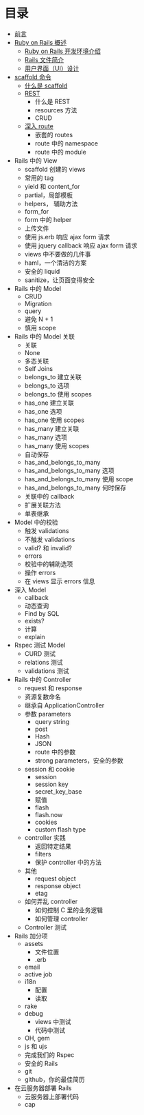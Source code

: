 # 目录

* [前言](README.md)
* [Ruby on Rails 概述](Chapter_1/summary.md)
    * [Ruby on Rails 开发环境介绍](Chapter_1/1.1.md)
    * [Rails 文件简介](Chapter_1/1.2.md)
    * [用户界面（UI）设计](Chapter_1/1.3.md)
* [scaffold 命令](Chapter_2/summary.md)
    * [什么是 scaffold](Chapter_2/2.1.md)
    * [REST](Chapter_2/2.2.md)
        * 什么是 REST
        * resources 方法
        * CRUD
    * [深入 route](Chapter_2/2.3.md)
        * 嵌套的 routes
        * route 中的 namespace
        * route 中的 module
* Rails 中的 View
    * scaffold 创建的 views
    * 常用的 tag
    * yield 和 content_for
    * partial，局部模板
    * helpers， 辅助方法
    * form_for
    * form 中的 helper
    * 上传文件
    * 使用 js.erb 响应 ajax form 请求
    * 使用 jquery callback 响应 ajax form 请求
    * views 中不要做的几件事
    * haml，一个清洁的方案
    * 安全的 liquid
    * sanitize，让页面变得安全
* Rails 中的 Model
    * CRUD
    * Migration
    * query
    * 避免 N + 1
    * 慎用 scope
* Rails 中的 Model 关联
    * 关联
    * None
    * 多态关联
    * Self Joins
    * belongs_to 建立关联
    * belongs_to 选项
    * belongs_to 使用 scopes
    * has_one 建立关联
    * has_one 选项
    * has_one 使用 scopes
    * has_many 建立关联
    * has_many 选项
    * has_many 使用 scopes
    * 自动保存
    * has_and_belongs_to_many
    * has_and_belongs_to_many 选项
    * has_and_belongs_to_many 使用 scope
    * has_and_belongs_to_many 何时保存
    * 关联中的 callback
    * 扩展关联方法
    * 单表继承
* Model 中的校验
    * 触发 validations
    * 不触发 validations
    * valid? 和 invalid?
    * errors
    * 校验中的辅助选项
    * 操作 errors
    * 在 views 显示 errors 信息
* 深入 Model
    * callback
    * 动态查询
    * Find by SQL
    * exists?
    * 计算
    * explain
* Rspec 测试 Model
    * CURD 测试
    * relations 测试
    * validations 测试
* Rails 中的 Controller
    * request 和 response
    * 资源复数命名
    * 继承自 ApplicationController
    * 参数 parameters
        * query string
        * post
        * Hash
        * JSON
        * route 中的参数
        * strong parameters，安全的参数
    * session 和 cookie
        * session
        * session key
        * secret_key_base
        * 赋值
        * flash
        * flash.now
        * cookies
        * custom flash type
    * controller 实践
        * 返回特定结果
        * filters
        * 保护 controller 中的方法
    * 其他
        * request object
        * response object
        * etag
    * 如何弄乱 controller
        * 如何控制 C 里的业务逻辑
        * 如何管理 controller
    * Controller 测试
* Rails 加分项
    * assets
        * 文件位置
        * .erb
    * email
    * active job
    * i18n
        * 配置
        * 读取
    * rake
    * debug
        * views 中测试
        * 代码中测试
    * OH, gem
    * js 和 ujs
    * 完成我们的 Rspec
    * 安全的 Rails
    * git
    * github，你的最佳简历
* 在云服务器部署 Rails
    * 云服务器上部署代码
    * cap









